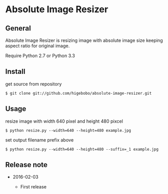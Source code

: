 # Absolute Image Resizer

## General

Absolute Image Resizer is resizing image with absolute image size
keeping aspect ratio for original image.

Require Python 2.7 or Python 3.3

## Install

get source from repository

    $ git clone git://github.com/higebobo/absolute-image-resizer.git

## Usage

resize image with width 640 pixel and height 480 pixcel

    $ python resize.py --width=640 --height=480 example.jpg

set output filename prefix above

    $ python resize.py --width=640 --height=480 --suffix=_1 example.jpg

## Release note

* 2016-02-03

    - First release
